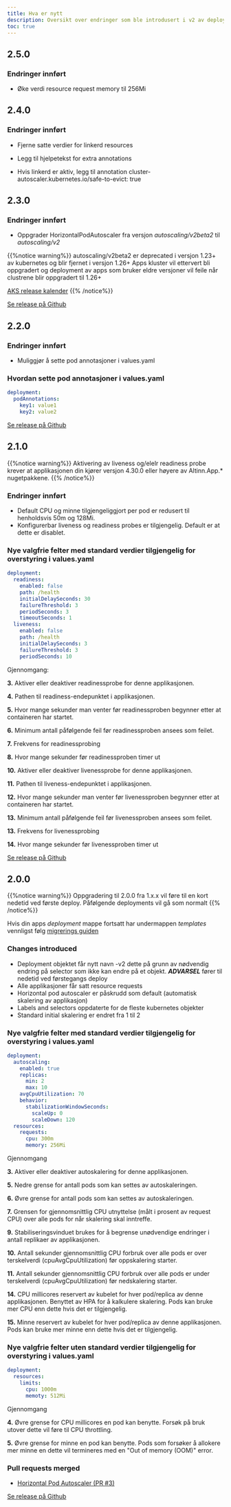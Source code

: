 ```yaml
---
title: Hva er nytt
description: Oversikt over endringer som ble introdusert i v2 av deployment.
toc: true
---
```


## 2.5.0

### Endringer innført

* Øke verdi resource request memory til 256Mi

## 2.4.0

### Endringer innført

* Fjerne satte verdier for linkerd resources

* Legg til hjelpetekst for extra annotations

* Hvis linkerd er aktiv, legg til annotation cluster-autoscaler.kubernetes.io/safe-to-evict: true

## 2.3.0

### Endringer innført

* Oppgrader HorizontalPodAutoscaler fra versjon _autoscaling/v2beta2_ til _autoscaling/v2_

{{%notice warning%}}
autoscaling/v2beta2 er deprecated i versjon 1.23+ av kubernetes og blir fjernet i versjon 1.26+
Apps kluster vil ettervert bli oppgradert og deployment av apps som bruker eldre versjoner vil feile når clustrene blir oppgradert til 1.26+

[AKS release kalender](https://docs.microsoft.com/en-us/azure/aks/supported-kubernetes-versions?tabs=azure-cli#aks-kubernetes-release-calendar)
{{% /notice%}}


[Se release på Github](https://github.com/Altinn/altinn-studio-charts/releases/tag/deployment-2.3.0)

## 2.2.0

### Endringer innført

* Muliggjør å sette pod annotasjoner i values.yaml
 

### Hvordan sette pod annotasjoner i values.yaml

```yaml
deployment:
  podAnnotations:
    key1: value1
    key2: value2
```

[Se release på Github](https://github.com/Altinn/altinn-studio-charts/releases/tag/deployment-2.2.0)

## 2.1.0

{{%notice warning%}}
Aktivering av liveness og/elelr readiness probe krever at applikasjonen din kjører 
versjon 4.30.0 eller høyere av Altinn.App.* nugetpakkene.
{{% /notice%}}

### Endringer innført

* Default CPU og minne tilgjengeliggjort per pod er redusert til henholdsvis 50m og 128Mi.
* Konfigurerbar liveness og readiness probes er tilgjengelig. Default er at dette er disablet.
 

### Nye valgfrie felter med standard verdier tilgjengelig for overstyring i values.yaml

```yaml {linenos=table}
deployment:
  readiness:
    enabled: false
    path: /health
    initialDelaySeconds: 30
    failureThreshold: 3
    periodSeconds: 3
    timeoutSeconds: 1
  liveness:
    enabled: false
    path: /health
    initialDelaySeconds: 3
    failureThreshold: 3
    periodSeconds: 10
```

Gjennomgang: 

__3.__ Aktiver eller deaktiver readinessprobe for denne applikasjonen.

__4.__ Pathen til readiness-endepunktet i applikasjonen.

__5.__ Hvor mange sekunder man venter før readinessproben begynner etter at containeren har startet.

__6.__ Minimum antall påfølgende feil før readinessproben ansees som feilet.

__7.__ Frekvens for readinessprobing

__8.__ Hvor mange sekunder før readinessproben timer ut

__10.__ Aktiver eller deaktiver livenessprobe for denne applikasjonen.

__11.__ Pathen til liveness-endepunktet i applikasjonen.

__12.__ Hvor mange sekunder man venter før livenessproben begynner etter at containeren har startet.

__13.__ Minimum antall påfølgende feil før livenessproben ansees som feilet.

__13.__ Frekvens for livenessprobing

__14.__ Hvor mange sekunder før livenessproben timer ut

[Se release på Github](https://github.com/Altinn/altinn-studio-charts/releases/tag/deployment-2.1.0)

## 2.0.0

{{%notice warning%}}
Oppgradering til 2.0.0 fra 1.x.x vil føre til en kort nedetid ved første deploy. Påfølgende deployments vil gå som normalt
{{% /notice%}}

Hvis din apps _deployment_ mappe fortsatt har undermappen _templates_ vennligst følg [migrerings guiden](../../migration)

### Changes introduced

* Deployment objektet får nytt navn <gammelt-navn>-v2 dette på grunn av nødvendig endring på selector som ikke kan endre på et objekt. ***ADVARSEL*** fører til nedetid ved førstegangs deploy
* Alle applikasjoner får satt resource requests
* Horizontal pod autoscaler er påskrudd som default (automatisk skalering av applikasjon)
* Labels and selectors oppdaterte for de fleste kubernetes objekter
* Standard initial skalering er endret fra 1 til 2

### Nye valgfrie felter med standard verdier tilgjengelig for overstyring i values.yaml
```yaml {linenos=table}
deployment:
  autoscaling:
    enabled: true
    replicas:
      min: 2
      max: 10
    avgCpuUtilization: 70
    behavior:
      stabilizationWindowSeconds:
        scaleUp: 0
        scaleDown: 120
  resources:
    requests:
      cpu: 300m
      memory: 256Mi
```

Gjennomgang

__3.__ Aktiver eller deaktiver autoskalering for denne applikasjonen.

__5.__ Nedre grense for antall pods som kan settes av autoskaleringen.

__6.__ Øvre grense for antall pods som kan settes av autoskaleringen.

__7.__ Grensen for gjennomsnittlig CPU utnyttelse (målt i prosent av request CPU) over alle pods for når skalering skal inntreffe.

__9.__ Stabiliseringsvinduet brukes for å begrense unødvendige endringer i antall replikaer av applikasjonen.

__10.__ Antall sekunder gjennomsnittlig CPU forbruk over alle pods er over terskelverdi (cpuAvgCpuUtilization) før oppskalering starter.

__11.__ Antall sekunder gjennomsnittlig CPU forbruk over alle pods er under terskelverdi (cpuAvgCpuUtilization) før nedskalering starter.

__14.__ CPU millicores reservert av kubelet for hver pod/replica av denne applikasjonen. Benyttet av HPA for å kalkulere skalering. Pods kan bruke mer CPU enn dette hvis det er tilgjengelig.

__15.__ Minne reservert av kubelet for hver pod/replica av denne applikasjonen. Pods kan bruke mer minne enn dette hvis det er tilgjengelig.


### Nye valgfrie felter uten standard verdier tilgjengelig for overstyring i values.yaml
```yaml {linenos=table}
deployment:
  resources:
    limits:
      cpu: 1000m
      memoty: 512Mi
```

Gjennomgang

__4.__ Øvre grense for CPU millicores en pod kan benytte. Forsøk på bruk utover dette vil føre til CPU throttling.

__5.__ Øvre grense for minne en pod kan benytte. Pods som forsøker å allokere mer minne en dette vil termineres med en "Out of memory (OOM)" error.

### Pull requests merged

* [Horizontal Pod Autoscaler (PR #3)](https://github.com/Altinn/altinn-studio-charts/pull/3)

[Se release på Github](https://github.com/Altinn/altinn-studio-charts/releases/tag/deployment-2.3.0)
